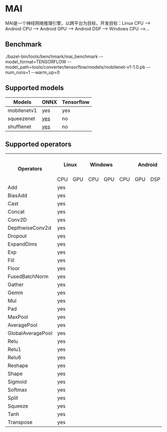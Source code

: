 # MAI

MAI是一个神经网络推理引擎，以跨平台为目标，开发目标：Linux CPU --> Android CPU --> Android GPU --> Android DSP --> Windows CPU -->...

## Benchmark

./bazel-bin/tools/benchmark/mai_benchmark --model_format=TENSORFLOW --model_path=tools/converter/tensorflow/models/mobilenet-v1-1.0.pb --num_runs=1 --warm_up=0

## Supported models

| Models                            | ONNX     | Tensorflow |
| ---                               | ---      | ---      |            
|mobilenetv1                        | yes      |   yes    |        
|squeezenet                        | [yes](https://s3.amazonaws.com/download.onnx/models/opset_9/squeezenet.tar.gz)     |   no    |
|shufflenet                        | [yes](https://s3.amazonaws.com/download.onnx/models/opset_9/shufflenet.tar.gz)     |   no    |

## Supported operators
<table>
   <tr>
      <td align="center" rowspan=2><h4>Operators</h4></td>
      <td align="center" colspan=2><h4>Linux</h4></td>
      <td align="center" colspan=2><h4>Windows</h4></td>
      <td align="center" colspan=4><h4>Android</h4></td>
   </tr>
   <tr>
      <td>CPU</td>
      <td>GPU</td>
      <td>CPU</td>
      <td>GPU</td>
      <td>CPU</td>
      <td>GPU</td>
      <td>DSP</td>
      <td>NPU</td>
   </tr>
   <tr>
      <td>Add</td> <td>yes</td> <td></td> <td></td> <td></td> <td></td> <td></td> <td></td> <td></td>
   </tr>
   <tr>
      <td>BiasAdd</td> <td>yes</td> <td></td> <td></td> <td></td> <td></td> <td></td> <td></td> <td></td>
   </tr>
   <tr>
      <td>Cast</td> <td>yes</td> <td></td> <td></td> <td></td> <td></td> <td></td> <td></td> <td></td>
   </tr>
   <tr>
      <td>Concat</td> <td>yes</td> <td></td> <td></td> <td></td> <td></td> <td></td> <td></td> <td></td>
   </tr>
   <tr>
      <td>Conv2D</td> <td>yes</td> <td></td> <td></td> <td></td> <td></td> <td></td> <td></td> <td></td>
   </tr>
   <tr>
      <td>DepthwiseConv2d</td> <td>yes</td> <td></td> <td></td> <td></td> <td></td> <td></td> <td></td> <td></td>
   </tr>
  <tr>
      <td>Dropout</td> <td>yes</td> <td></td> <td></td> <td></td> <td></td> <td></td> <td></td> <td></td>
   </tr>
   <tr>
      <td>ExpandDims</td> <td>yes</td> <td></td> <td></td> <td></td> <td></td> <td></td> <td></td> <td></td>
   </tr>
   <tr>
      <td>Exp</td> <td>yes</td> <td></td> <td></td> <td></td> <td></td> <td></td> <td></td> <td></td>
   </tr>
   <tr>
      <td>Fill</td> <td>yes</td> <td></td> <td></td> <td></td> <td></td> <td></td> <td></td> <td></td>
   </tr>
   <tr>
      <td>Floor</td> <td>yes</td> <td></td> <td></td> <td></td> <td></td> <td></td> <td></td> <td></td>
   </tr>
   <tr>
      <td>FusedBatchNorm</td> <td>yes</td> <td></td> <td></td> <td></td> <td></td> <td></td> <td></td> <td></td>
   </tr>
  <tr>
      <td>Gather</td> <td>yes</td> <td></td> <td></td> <td></td> <td></td> <td></td> <td></td> <td></td>
   </tr>
   <tr>
      <td>Gemm</td> <td>yes</td> <td></td> <td></td> <td></td> <td></td> <td></td> <td></td> <td></td>
   </tr>
   <tr>
      <td>Mul</td> <td>yes</td> <td></td> <td></td> <td></td> <td></td> <td></td> <td></td> <td></td>
   </tr>
   <tr>
      <td>Pad</td> <td>yes</td> <td></td> <td></td> <td></td> <td></td> <td></td> <td></td> <td></td>
   </tr>
   <tr>
      <td>MaxPool</td> <td>yes</td> <td></td> <td></td> <td></td> <td></td> <td></td> <td></td> <td></td>
   </tr>
   <tr>
      <td>AveragePool</td> <td>yes</td> <td></td> <td></td> <td></td> <td></td> <td></td> <td></td> <td></td>
   </tr>
   <tr>
      <td>GlobalAveragePool</td> <td>yes</td> <td></td> <td></td> <td></td> <td></td> <td></td> <td></td> <td></td>
   </tr>
   <tr>
      <td>Relu</td> <td>yes</td> <td></td> <td></td> <td></td> <td></td> <td></td> <td></td> <td></td>
   </tr>
   <tr>
      <td>Relu1</td> <td>yes</td> <td></td> <td></td> <td></td> <td></td> <td></td> <td></td> <td></td>
   </tr>
   <tr>
      <td>Relu6</td> <td>yes</td> <td></td> <td></td> <td></td> <td></td> <td></td> <td></td> <td></td>
   </tr>
   <tr>
      <td>Reshape</td> <td>yes</td> <td></td> <td></td> <td></td> <td></td> <td></td> <td></td> <td></td>
   </tr>
   <tr>
      <td>Shape</td> <td>yes</td> <td></td> <td></td> <td></td> <td></td> <td></td> <td></td> <td></td>
   </tr>
   <tr>
      <td>Sigmoid</td> <td>yes</td> <td></td> <td></td> <td></td> <td></td> <td></td> <td></td> <td></td>
   </tr>
   <tr>
      <td>Softmax</td> <td>yes</td> <td></td> <td></td> <td></td> <td></td> <td></td> <td></td> <td></td>
   </tr>
   <tr>
      <td>Split</td> <td>yes</td> <td></td> <td></td> <td></td> <td></td> <td></td> <td></td> <td></td>
   </tr>
   <tr>
      <td>Squeeze</td> <td>yes</td> <td></td> <td></td> <td></td> <td></td> <td></td> <td></td> <td></td>
   </tr>
   <tr>
      <td>Tanh</td> <td>yes</td> <td></td> <td></td> <td></td> <td></td> <td></td> <td></td> <td></td>
   </tr>
   <tr>
      <td>Transpose</td> <td>yes</td> <td></td> <td></td> <td></td> <td></td> <td></td> <td></td> <td></td>
   </tr>
</table>
